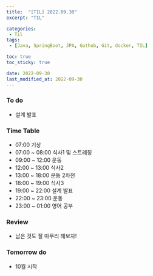 ```yaml
---
title:  "[TIL] 2022.09.30"
excerpt: "TIL"

categories:
 - Til
tags:
 - [Java, SpringBoot, JPA, Guthub, Git, docker, TIL]

toc: true
toc_sticky: true

date: 2022-09-30
last_modified_at: 2022-09-30
---
```


### To do
- 설계 발표

### Time Table
- 07:00 기상
- 07:00 ~ 08:00 식사1 및 스트레칭
- 09:00 ~ 12:00 운동   
- 12:00 ~ 13:00 식사2
- 13:00 ~ 18:00 운동 2차전
- 18:00 ~ 19:00 식사3
- 19:00 ~ 22:00 설계 발표
- 22:00 ~ 23:00 운동
- 23:00 ~ 01:00 영어 공부

### Review
- 남은 것도 잘 마무리 해보자!

### Tomorrow do
- 10월 시작